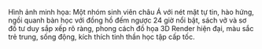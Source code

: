 Hình ảnh minh họa: Một nhóm sinh viên châu Á với nét mặt tự tin, hào hứng, ngồi quanh bàn học với đồng hồ đếm ngược 24 giờ nổi bật, sách vở và sơ đồ tư duy sắp xếp rõ ràng, phong cách đồ họa 3D Render hiện đại, màu sắc trẻ trung, sống động, kích thích tinh thần học tập cấp tốc.